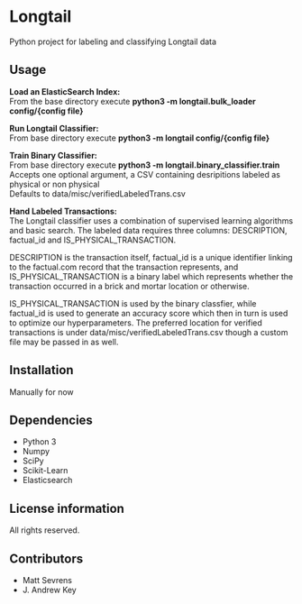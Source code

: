 Longtail
=====
Python project for labeling and classifying Longtail data

Usage
------------
**Load an ElasticSearch Index:**<br>
From the base directory execute **python3 -m longtail.bulk_loader config/{config file}**

**Run Longtail Classifier:**<br>
From base directory execute **python3 -m longtail config/{config file}**

**Train Binary Classifier:**<br>
From base directory execute **python3 -m longtail.binary_classifier.train**<br>
Accepts one optional argument, a CSV containing desripitions labeled as physical or non physical<br>
Defaults to data/misc/verifiedLabeledTrans.csv

**Hand Labeled Transactions:**<br>
The Longtail classifier uses a combination of supervised learning algorithms and basic search. 
The labeled data requires three columns: DESCRIPTION, factual_id and IS_PHYSICAL_TRANSACTION.

DESCRIPTION is the transaction itself, factual_id is a unique identifier linking to the
factual.com record that the transaction represents, and IS_PHYSICAL_TRANSACTION is a binary
label which represents whether the transaction occurred in a brick and mortar location
or otherwise. 

IS_PHYSICAL_TRANSACTION is used by the binary classfier, while factual_id
is used to generate an accuracy score which then in turn is used to optimize our hyperparameters.
The preferred location for verified transactions is under data/misc/verifiedLabeledTrans.csv 
though a custom file may be passed in as well. 

Installation
------------
Manually for now

Dependencies
------------
* Python 3
* Numpy
* SciPy
* Scikit-Learn
* Elasticsearch

License information
-------------------
All rights reserved.

Contributors
------------
* Matt Sevrens
* J. Andrew Key
